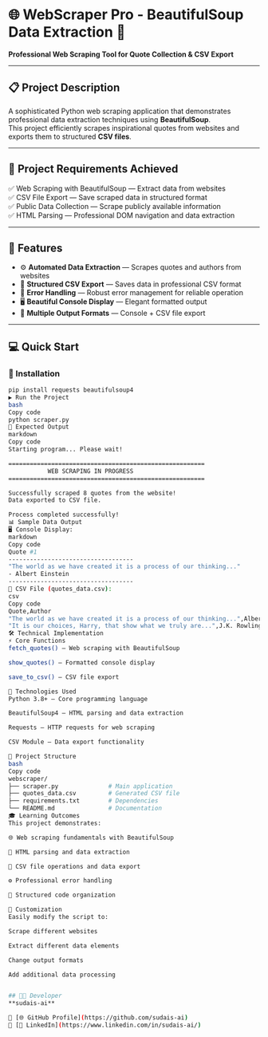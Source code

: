 # 🌐 WebScraper Pro - BeautifulSoup Data Extraction 🚀  
**Professional Web Scraping Tool for Quote Collection & CSV Export**

---

## 📋 Project Description
A sophisticated Python web scraping application that demonstrates professional data extraction techniques using **BeautifulSoup**.  
This project efficiently scrapes inspirational quotes from websites and exports them to structured **CSV files**.

---

## 🎯 Project Requirements Achieved
✅ Web Scraping with BeautifulSoup — Extract data from websites  
✅ CSV File Export — Save scraped data in structured format  
✅ Public Data Collection — Scrape publicly available information  
✅ HTML Parsing — Professional DOM navigation and data extraction  

---

## 🚀 Features
- ⚙️ **Automated Data Extraction** — Scrapes quotes and authors from websites  
- 💾 **Structured CSV Export** — Saves data in professional CSV format  
- 🧩 **Error Handling** — Robust error management for reliable operation  
- 🖥️ **Beautiful Console Display** — Elegant formatted output  
- 📂 **Multiple Output Formats** — Console + CSV file export  

---

## 💻 Quick Start

### 🧩 Installation
```bash
pip install requests beautifulsoup4
▶️ Run the Project
bash
Copy code
python scraper.py
🧾 Expected Output
markdown
Copy code
Starting program... Please wait!

=======================================================
           WEB SCRAPING IN PROGRESS
=======================================================

Successfully scraped 8 quotes from the website!
Data exported to CSV file.

Process completed successfully!
📊 Sample Data Output
🖥️ Console Display:
markdown
Copy code
Quote #1
-----------------------------------
"The world as we have created it is a process of our thinking..."
- Albert Einstein
-----------------------------------
📑 CSV File (quotes_data.csv):
csv
Copy code
Quote,Author
"The world as we have created it is a process of our thinking...",Albert Einstein
"It is our choices, Harry, that show what we truly are...",J.K. Rowling
🛠️ Technical Implementation
⚡ Core Functions
fetch_quotes() — Web scraping with BeautifulSoup

show_quotes() — Formatted console display

save_to_csv() — CSV file export

🧠 Technologies Used
Python 3.8+ — Core programming language

BeautifulSoup4 — HTML parsing and data extraction

Requests — HTTP requests for web scraping

CSV Module — Data export functionality

📁 Project Structure
bash
Copy code
webscraper/
├── scraper.py              # Main application
├── quotes_data.csv         # Generated CSV file
├── requirements.txt        # Dependencies
└── README.md               # Documentation
🎓 Learning Outcomes
This project demonstrates:

🌐 Web scraping fundamentals with BeautifulSoup

🧩 HTML parsing and data extraction

💾 CSV file operations and data export

⚙️ Professional error handling

📁 Structured code organization

🔧 Customization
Easily modify the script to:

Scrape different websites

Extract different data elements

Change output formats

Add additional data processing


## 👨‍💻 Developer  
**sudais-ai**  

🔗 [🌐 GitHub Profile](https://github.com/sudais-ai)  
🔗 [💼 LinkedIn](https://www.linkedin.com/in/sudais-ai/)

